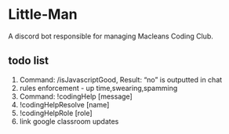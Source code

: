 # Little-Man
A discord bot responsible for managing Macleans Coding Club.

## todo list
1. Command: /isJavascriptGood, Result: “no” is outputted in chat
2. rules enforcement - up time,swearing,spamming
3. Command: !codingHelp [message]
4. !codingHelpResolve [name]
5. !codingHelpRole [role]
6. link google classroom updates